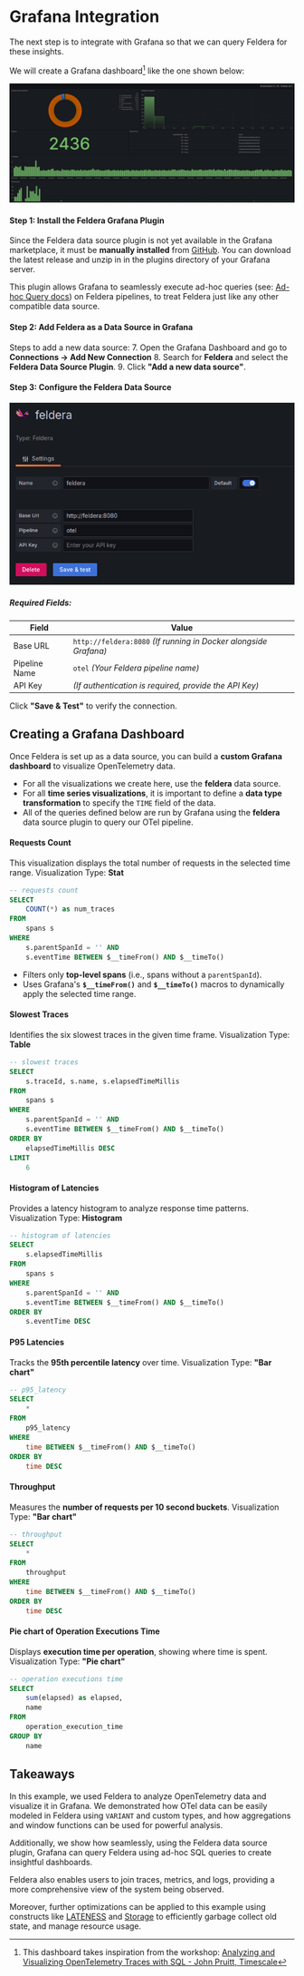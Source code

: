 # Grafana Integration

The next step is to integrate with Grafana so that we can query Feldera for these insights.

We will create a Grafana dashboard[^1] like the one shown below:

![Grafana Dashboard](grafana-dashboard.png)

[^1]: This dashboard takes inspiration from the workshop: [Analyzing and Visualizing OpenTelemetry Traces with SQL - John Pruitt, Timescale](https://www.youtube.com/watch?v=rjJgZ_MNmPQ)

#### Step 1: Install the Feldera Grafana Plugin

Since the Feldera data source plugin is not yet available in the Grafana marketplace, it must be **manually installed** from [GitHub](https://github.com/feldera/grafana-datasource). You can download the latest release and unzip in in the plugins directory of your Grafana server.

This plugin allows Grafana to seamlessly execute ad-hoc queries (see: [Ad-hoc Query docs](https://docs.feldera.com/sql/ad-hoc)) on Feldera pipelines, to treat Feldera just like any other compatible data source.

#### Step 2: Add Feldera as a Data Source in Grafana

Steps to add a new data source:
7. Open the Grafana Dashboard and go to **Connections -> Add New Connection**
8. Search for **Feldera** and select the **Feldera Data Source Plugin**.
9. Click **"Add a new data source"**.

#### Step 3: Configure the Feldera Data Source

![Feldera Data Source Config](feldera-data-source.png)

##### Required Fields:

| Field         | Value                                                            |
| ------------- | ---------------------------------------------------------------- |
| Base URL      | `http://feldera:8080` _(If running in Docker alongside Grafana)_ |
| Pipeline Name | `otel` _(Your Feldera pipeline name)_                            |
| API Key       | _(If authentication is required, provide the API Key)_           |

Click **"Save & Test"** to verify the connection.

## Creating a Grafana Dashboard

Once Feldera is set up as a data source, you can build a **custom Grafana dashboard** to visualize OpenTelemetry data.

- For all the visualizations we create here, use the **feldera** data source.
- For all **time series visualizations**, it is important to define a **data type transformation** to specify the `TIME` field of the data.
- All of the queries defined below are run by Grafana using the **feldera** data source plugin to query our OTel pipeline.

#### Requests Count

This visualization displays the total number of requests in the selected time range.
Visualization Type: **Stat**


```sql
-- requests count
SELECT
	COUNT(*) as num_traces
FROM
	spans s
WHERE
	s.parentSpanId = '' AND
	s.eventTime BETWEEN $__timeFrom() AND $__timeTo()
```

- Filters only **top-level spans** (i.e., spans without a `parentSpanId`).
- Uses Grafana's **`$__timeFrom()`** and **`$__timeTo()`** macros to dynamically apply the selected time range.

#### Slowest Traces

Identifies the six slowest traces in the given time frame.
Visualization Type: **Table**

```sql
-- slowest traces
SELECT
	s.traceId, s.name, s.elapsedTimeMillis
FROM
	spans s
WHERE
	s.parentSpanId = '' AND
	s.eventTime BETWEEN $__timeFrom() AND $__timeTo()
ORDER BY
	elapsedTimeMillis DESC
LIMIT
	6
```
#### Histogram of Latencies

Provides a latency histogram to analyze response time patterns.
Visualization Type: **Histogram**

```sql
-- histogram of latencies
SELECT
	s.elapsedTimeMillis
FROM
	spans s
WHERE
	s.parentSpanId = '' AND
	s.eventTime BETWEEN $__timeFrom() AND $__timeTo()
ORDER BY
	s.eventTime DESC
```

#### P95 Latencies

Tracks the **95th percentile latency** over time.
Visualization Type: **"Bar chart"**

```sql
-- p95_latency
SELECT
	*
FROM
	p95_latency
WHERE
	time BETWEEN $__timeFrom() AND $__timeTo()
ORDER BY
	time DESC
```

#### Throughput

Measures the **number of requests per 10 second buckets**.
Visualization Type: **"Bar chart"**

```sql
-- throughput
SELECT
	*
FROM
	throughput
WHERE
	time BETWEEN $__timeFrom() AND $__timeTo()
ORDER BY
	time DESC
```

#### Pie chart of Operation Executions Time

Displays **execution time per operation**, showing where time is spent.
Visualization Type: **"Pie chart"**

```sql
-- operation executions time
SELECT
	sum(elapsed) as elapsed,
	name
FROM
	operation_execution_time
GROUP BY
	name
```

## Takeaways

In this example, we used Feldera to analyze OpenTelemetry data and visualize it in Grafana.
We demonstrated how OTel data can be easily modeled in Feldera using `VARIANT` and custom types,
and how aggregations and window functions can be used for powerful analysis.

Additionally, we show how seamlessly, using the Feldera data source plugin, Grafana can query Feldera using
ad-hoc SQL queries to create insightful dashboards.

Feldera also enables users to join traces, metrics, and logs, providing a more comprehensive view of the
system being observed.

Moreover, further optimizations can be applied to this example using constructs like
[LATENESS](https://docs.feldera.com/sql/streaming#lateness-expressions)
and [Storage](https://www.feldera.com/blog/storage-shipped)
to efficiently garbage collect old state, and manage resource usage.


